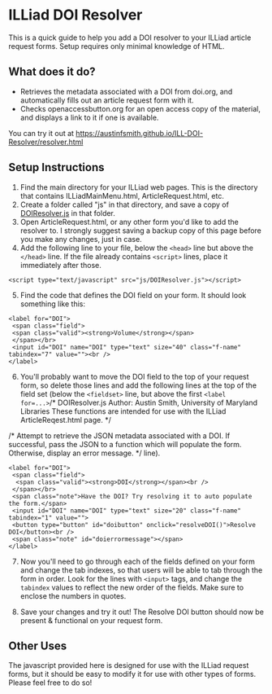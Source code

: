# ILLiad DOI Resolver

This is a quick guide to help you add a DOI resolver to your ILLiad article request forms. Setup requires only minimal knowledge of HTML.

## What does it do?

- Retrieves the metadata associated with a DOI from doi.org, and automatically fills out an article request form with it.
- Checks openaccessbutton.org for an open access copy of the material, and displays a link to it if one is available.

You can try it out at <https://austinfsmith.github.io/ILL-DOI-Resolver/resolver.html>

## Setup Instructions

1. Find the main directory for your ILLiad web pages. This is the directory that contains ILLiadMainMenu.html, ArticleRequest.html, etc.
2. Create a folder called "js" in that directory, and save a copy of [DOIResolver.js](https://github.com/austinfsmith/ILL-DOI-Resolver/blob/master/DOIResolver.js) in that folder.
3. Open ArticleRequest.html, or any other form you'd like to add the resolver to. I strongly suggest saving a backup copy of this page before you make any changes, just in case.
4. Add the following line to your file, below the `<head>` line but above the `</head>` line. If the file already contains `<script>` lines, place it immediately after those.
```
<script type="text/javascript" src="js/DOIResolver.js"></script>
```
5. Find the code that defines the DOI field on your form. It should look something like this:
```
<label for="DOI">
 <span class="field">
 <span class="valid"><strong>Volume</strong></span>
 </span></br>
 <input id="DOI" name="DOI" type="text" size="40" class="f-name" tabindex="7" value=""><br />
</label>
```

6. You'll probably want to move the DOI field to the top of your request form, so delete those lines and add the following lines at the top of the field set (below the `<fieldset>` line, but above the first `<label for=...>`/* DOIResolver.js
   Author: Austin Smith, University of Maryland Libraries
  These functions are intended for use with the ILLiad ArticleReqest.html page.
*/


/* Attempt to retrieve the JSON metadata associated with a DOI.
   If successful, pass the JSON to a function which will populate the form.
   Otherwise, display an error message.
*/ line).

```
<label for="DOI">
 <span class="field">
  <span class="valid"><strong>DOI</strong></span><br />
 </span></br>
 <span class="note">Have the DOI? Try resolving it to auto populate the form.</span>
 <input id="DOI" name="DOI" type="text" size="20" class="f-name" tabindex="1" value="">
 <button type="button" id="doibutton" onclick="resolveDOI()">Resolve DOI</button><br />
 <span class="note" id="doierrormessage"></span>
</label>
```

7. Now you'll need to go through each of the fields defined on your form and change the tab indexes, so that users will be able to tab through the form in order. Look for the lines with `<input>` tags, and change the `tabindex` values to reflect the new order of the fields. Make sure to enclose the numbers in quotes.

8. Save your changes and try it out! The Resolve DOI button should now be present & functional on your request form.

## Other Uses

The javascript provided here is designed for use with the ILLiad request forms, but it should be easy to modify it for use with other types of forms. Please feel free to do so!
